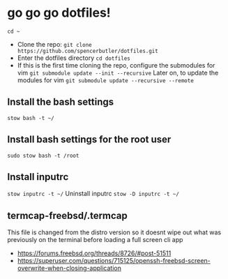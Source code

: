 # go go go dotfiles!

`cd ~`
- Clone the repo:
`git clone https://github.com/spencerbutler/dotfiles.git`
- Enter the dotfiles directory
`cd dotfiles`
- If this is the first time cloning the repo, configure the submodules for vim
`git submodule update --init --recursive`
Later on, to update the modules for vim
`git submodule update --recursive --remote`
## Install the bash settings
`stow bash -t ~/`
## Install bash settings for the root user
`sudo stow bash -t /root`
## Install inputrc
`stow inputrc -t ~/`
Uninstall inputrc
`stow -D inputrc -t ~/`



## termcap-freebsd/.termcap
This file is changed from the distro version so it doesnt wipe out what was previously on the terminal before loading a full screen cli app
- https://forums.freebsd.org/threads/8726/#post-51511
- https://superuser.com/questions/715125/openssh-freebsd-screen-overwrite-when-closing-application
